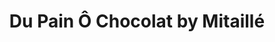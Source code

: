 ---
title: "Du Pain Ô Chocolat by Mitaillé"
url: /la-chaux-de-fonds/du-pain-o-chocolat-by-mitaille/
shop: Bäckerei
---